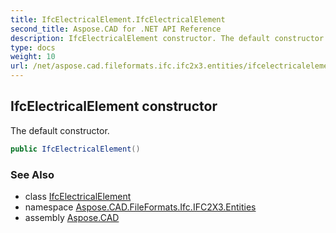 ```yaml
---
title: IfcElectricalElement.IfcElectricalElement
second_title: Aspose.CAD for .NET API Reference
description: IfcElectricalElement constructor. The default constructor
type: docs
weight: 10
url: /net/aspose.cad.fileformats.ifc.ifc2x3.entities/ifcelectricalelement/ifcelectricalelement/
---
```

## IfcElectricalElement constructor

The default constructor.

```csharp
public IfcElectricalElement()
```

### See Also

* class [IfcElectricalElement](../)
* namespace [Aspose.CAD.FileFormats.Ifc.IFC2X3.Entities](../../ifcelectricalelement/)
* assembly [Aspose.CAD](../../../)


